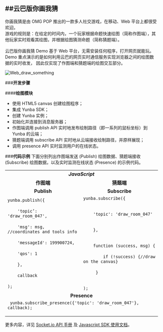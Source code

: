 ##**云巴版你画我猜**
---

你画我猜是由 OMG POP 推出的一款多人社交游戏，在移动、Web 平台上都很受欢迎。
<br>游戏的规则是：在给定的时间内，一个玩家根据命题快速绘图（简称作图端），其他玩家实时观看其绘图，并根据绘图猜测命题（简称猜题端）。
<br><br>云巴版你画我猜 Demo 基于 Web 平台，无需安装任何程序，打开网页就能玩。Demo 重点演示的是如何利用云巴的网页实时通信服务实现浏览器之间的绘图数据的实时收发，
因此仅实现了作图端和猜题端的绘图交互部分。

![Web_draw_something](https://raw.githubusercontent.com/yunba/docs/master/image/for_demo/Web_draw_something.gif)



###**开发步骤**

####**绘图模块**
- 使用 HTML5 canvas 创建绘图程序；
- 集成 Yunba SDK；
- 创建 Yunba 实例；
- 初始化并连接到消息服务器；
- 作图端调用 publish API 实时地发布绘制路径（即一系列的鼠标坐标）到 Yunba 的云端；
- 猜题端调用 subscribe API 实时地从云端接收绘制路径，并原样展现；
- 调用 presence API 实时监测用户的在线状态。

###**代码示例**
下面分别列出作图端发送 (Publish) 绘图数据、猜题端接收 (Subscribe) 绘图数据，以及实时监测在线状态 (Presence) 的示例代码。

<table border="0">

<tr>
  <td colspan="2" align="center"><i><b>JavaScript</b></i></td>

</tr>

<tr>
  <td align="center"><b>作图端</b></i></td>
      <td align="center"><b>猜题端</b></i></td>

</tr>

<tr>
  <td align="center"><b>Publish</b></td>
    <td align="center"><b>Subscribe</b></td>

</tr>


<tr>  
<td>
<code>yunba.publish({
</code><br>
<code>&nbsp&nbsp&nbsp&nbsp'topic’: 'draw_room_047', 
</code><br>
<code>&nbsp&nbsp&nbsp&nbsp'msg': msg, //coordinates and tools info
</code><br>
<code>&nbsp&nbsp&nbsp&nbsp'messageId': 199900724, 
</code><br>
<code>&nbsp&nbsp&nbsp&nbsp'qos': 1
</code><br>
<code>&nbsp&nbsp&nbsp&nbsp}, 
</code><br>
<code>&nbsp&nbsp&nbsp&nbspcallback
</code><br>
<code>);
</code>
</td>
  
  
<td>
<code>yunba.subscribe({
</code><br>
<code>
&nbsp&nbsp&nbsp&nbsp'topic': 'draw_room_047'
</code><br>
<code>
&nbsp&nbsp&nbsp&nbsp}, 
</code><br>
<code>
&nbsp&nbsp&nbsp&nbspfunction (success, msg) {
</code><br>
<code>&nbsp&nbsp&nbsp&nbsp&nbsp&nbsp&nbsp&nbspif (!success) {//draw on the canvas}
</code><br>
<code>&nbsp&nbsp&nbsp&nbsp&nbsp}
</code><br>
<code>
);
</code>
</td>
  
</tr>

<tr>
  <td colspan="2" align="center"><b>Presence</b></td>
</tr>


<tr>  
  <td colspan="2">
    <code> yunba.subscribe_presence({'topic': 'draw_room_047'}, callback);
    </code>
  </td>
</tr>
</table>


更多内容，详见 [Socket.io API 手册](http://yunba.io/docs2/socket.io_API/ "Socket.io API 手册")
 及 [Javascript SDK 使用文档](http://yunba.io/docs2/Javascript_SDK/ "Javascript SDK 使用文档")。
